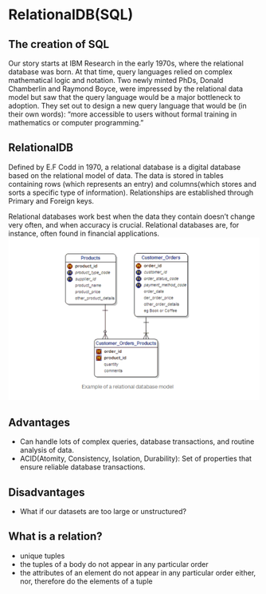 RelationalDB(SQL)
======

## The creation of SQL

Our story starts at IBM Research in the early 1970s, where the relational database was born. At that time, query languages relied on complex mathematical logic and notation. Two newly minted PhDs, Donald Chamberlin and Raymond Boyce, were impressed by the relational data model but saw that the query language would be a major bottleneck to adoption. They set out to design a new query language that would be (in their own words): “more accessible to users without formal training in mathematics or computer programming.”

## RelationalDB

Defined by E.F Codd in 1970, a relational database is a digital database based on the relational model of data. The data is stored in tables containing rows (which represents an entry) and columns(which stores and sorts a specific type of information). Relationships are established through Primary and Foreign keys.

Relational databases work best when the data they contain doesn’t change very often, and when accuracy is crucial. Relational databases are, for instance, often found in financial applications.
![image](example_RDM.png)

## Advantages
- Can handle lots of complex queries, database transactions, and routine analysis of data.
- ACID(Atomity, Consistency, Isolation, Durability): Set of properties that ensure reliable database transactions.

## Disadvantages
- What if our datasets are too large or unstructured?

## What is a relation?
- unique tuples
- the tuples of a body do not appear in any particular order 
- the attributes of an element do not appear in any particular order either, nor, therefore do the elements of a tuple


